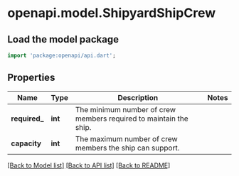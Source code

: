 # openapi.model.ShipyardShipCrew

## Load the model package
```dart
import 'package:openapi/api.dart';
```

## Properties
Name | Type | Description | Notes
------------ | ------------- | ------------- | -------------
**required_** | **int** | The minimum number of crew members required to maintain the ship. | 
**capacity** | **int** | The maximum number of crew members the ship can support. | 

[[Back to Model list]](../README.md#documentation-for-models) [[Back to API list]](../README.md#documentation-for-api-endpoints) [[Back to README]](../README.md)


